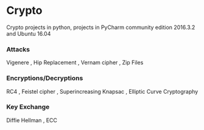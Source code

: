 # Crypto
Crypto projects in python, projects in  PyCharm community edition
 2016.3.2 and Ubuntu 16.04
 
### Attacks
   Vigenere ,
   Hip Replacement  ,
   Vernam cipher  ,
   Zip Files
   
### Encryptions/Decryptions
   RC4  ,
   Feistel cipher ,
   Superincreasing Knapsac ,
   Elliptic Curve Cryptography
   
### Key Exchange
   Diffie Hellman , 
   ECC
   


   
 
